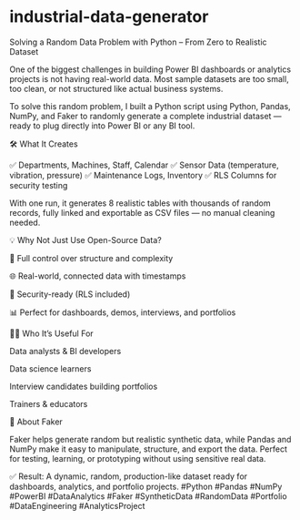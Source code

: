 # industrial-data-generator
Solving a Random Data Problem with Python – From Zero to Realistic Dataset

One of the biggest challenges in building Power BI dashboards or analytics projects is not having real-world data. Most sample datasets are too small, too clean, or not structured like actual business systems.

To solve this random problem, I built a Python script using Python, Pandas, NumPy, and Faker to randomly generate a complete industrial dataset — ready to plug directly into Power BI or any BI tool.

🛠️ What It Creates

✅ Departments, Machines, Staff, Calendar
✅ Sensor Data (temperature, vibration, pressure)
✅ Maintenance Logs, Inventory
✅ RLS Columns for security testing

With one run, it generates 8 realistic tables with thousands of random records, fully linked and exportable as CSV files — no manual cleaning needed.

💡 Why Not Just Use Open-Source Data?

🔧 Full control over structure and complexity

🌐 Real-world, connected data with timestamps

🔐 Security-ready (RLS included)

📊 Perfect for dashboards, demos, interviews, and portfolios

👨‍💻 Who It’s Useful For

Data analysts & BI developers

Data science learners

Interview candidates building portfolios

Trainers & educators

🤖 About Faker

Faker helps generate random but realistic synthetic data, while Pandas and NumPy make it easy to manipulate, structure, and export the data. Perfect for testing, learning, or prototyping without using sensitive real data.

✅ Result: A dynamic, random, production-like dataset ready for dashboards, analytics, and portfolio projects.
#Python #Pandas #NumPy #PowerBI #DataAnalytics #Faker #SyntheticData #RandomData #Portfolio #DataEngineering #AnalyticsProject
